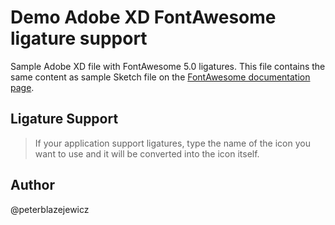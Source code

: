 # Demo Adobe XD FontAwesome ligature support

Sample Adobe XD file with FontAwesome 5.0 ligatures. This file contains the same content as sample Sketch file on the [FontAwesome documentation page](https://fontawesome.com/how-to-use/use-on-desktop).

## Ligature Support

> If your application support ligatures, type the name of the icon you want to use and it will be converted into the icon itself.

## Author

@peterblazejewicz
